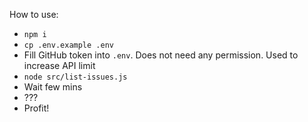 How to use:

- `npm i`
- `cp .env.example .env`
- Fill GitHub token into `.env`. Does not need any permission. Used to increase API limit
- `node src/list-issues.js`
- Wait few mins
- ???
- Profit!
